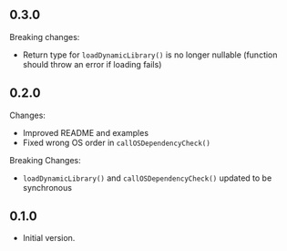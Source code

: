 ## 0.3.0

Breaking changes:
- Return type for `loadDynamicLibrary()` is no longer nullable (function should throw an error if loading fails)

## 0.2.0

Changes:
- Improved README and examples
- Fixed wrong OS order in `callOSDependencyCheck()`

Breaking Changes: 
- `loadDynamicLibrary()` and `callOSDependencyCheck()` updated to be synchronous

## 0.1.0

- Initial version.
